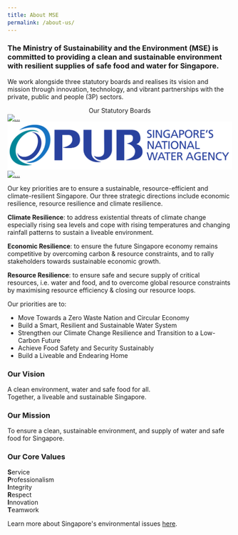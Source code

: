```yaml
---
title: About MSE
permalink: /about-us/
---
```


### **The Ministry of Sustainability and the Environment (MSE)** is committed to providing a clean and sustainable environment with resilient supplies of safe food and water for Singapore.

We work alongside three statutory boards and realises its vision and mission through innovation, technology, and vibrant partnerships with the private, public and people (3P) sectors.

<center>Our Statutory Boards</center>
<div class="flex-grid-thirds">
  <div class="col">
    <a href="https://www.nea.gov.sg/"><img src="https://www.openinnovationnetwork.sg/images/network/NEA%20Logo.jpg" alt="..."></a>
  </div>
  <div class="col">
    <a href="https://www.pub.gov.sg//"><img src="/images/pub-logo.png" alt="..."></a>
  </div>
  <div class="col">
    <a href="https://www.sfa.gov.sg/"><img src="https://www.sfa.gov.sg/images/default-source/food-for-thought/sfa-logo357b8e7e76af46cca45da61a2dde4a7e.tmb-600_315.png" alt="..."></a>
  </div>
</div>

Our key priorities are to ensure a sustainable, resource-efficient and climate-resilient Singapore. Our three strategic directions include economic resilience, resource resilience and climate resilience.

**Climate Resilience**: to address existential threats of climate change especially rising sea levels and cope with rising temperatures and changing rainfall patterns to sustain a liveable environment. 

**Economic Resilience**: to ensure the future Singapore economy remains competitive by overcoming carbon & resource constraints, and to rally stakeholders towards sustainable economic growth.

**Resource Resilience**: to ensure safe and secure supply of critical resources, i.e. water and food, and to overcome global resource constraints by maximising resource efficiency & closing our resource loops. 

Our priorities are to:
* Move Towards a Zero Waste Nation and Circular Economy
* Build a Smart, Resilient and Sustainable Water System
* Strengthen our Climate Change Resilience and Transition to a Low-Carbon Future
* Achieve Food Safety and Security Sustainably
* Build a Liveable and Endearing Home


### Our Vision

A clean environment, water and safe food for all.  
Together, a liveable and sustainable Singapore.

### Our Mission

To ensure a clean, sustainable environment, and supply of water and safe food for Singapore.

### Our Core Values

**S**ervice  
**P**rofessionalism  
**I**ntegrity  
**R**espect  
**I**nnovation  
**T**eamwork

 Learn more about Singapore's environmental issues [here](/issues/overview/ "Learn The Issues").

<br>
<br>

